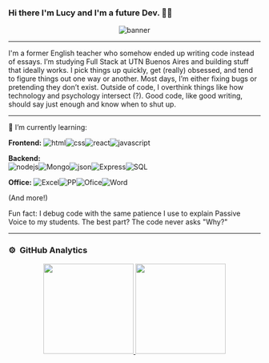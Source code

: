 ### Hi there I'm Lucy and I'm a future Dev. 👩‍💻

<div align="center">
  <img src="https://i.postimg.cc/ZnXhX4f2/Orange-Gradient-Modern-Geometric-Programmer-Profile-Linked-In-Banner.png" alt="banner" style="max-width:100%; height:auto;">
</div>


______________________________________________________________________________________________________________________________________________________________________________
I'm a former English teacher who somehow ended up writing code instead of essays. I’m studying Full Stack at UTN Buenos Aires and building stuff that ideally works. I pick things up quickly, get (really) obsessed, and tend to figure things out one way or another. Most days, I’m either fixing bugs or pretending they don’t exist. Outside of code, I overthink things like how technology and psychology intersect (?). Good code, like good writing, should say just enough and know when to shut up.






______________________________________________________________________________________________________________________________________________________________________________
🌱 I’m currently learning:

**Frontend:** 
<img src="https://img.shields.io/badge/HTML5-E34F26?style=for-the-badge&logo=html5&logoColor=white" alt="html" style="max-width:100%; height:auto;"><img src="https://img.shields.io/badge/CSS3-1572B6?style=for-the-badge&logo=css3&logoColor=white" alt="css" style="max-width:100%; height:auto;"><img src="https://img.shields.io/badge/React-20232A?style=for-the-badge&logo=react&logoColor=61DAFB" alt="react" style="max-width:100%; height:auto;"><img src="https://img.shields.io/badge/JavaScript-F7DF1E?style=for-the-badge&logo=javascript&logoColor=black" alt="javascript" style="max-width:100%; height:auto;">

**Backend:** 	
<img src="https://img.shields.io/badge/Node.js-43853D?style=for-the-badge&logo=node.js&logoColor=white" alt="nodejs" style="max-width:100%; height:auto;"><img src="https://img.shields.io/badge/MongoDB-4EA94B?style=for-the-badge&logo=mongodb&logoColor=white" alt="Mongo" style="max-width:100%; height:auto;"><img src="https://img.shields.io/badge/json%20web%20tokens-323330?style=for-the-badge&logo=json-web-tokens&logoColor=pink" alt="json" style="max-width:100%; height:auto;"><img src="https://img.shields.io/badge/Express.js-404D59?style=for-the-badge" alt="Express" style="max-width:100%; height:auto;"><img src="https://img.shields.io/badge/MySQL-00000F?style=for-the-badge&logo=mysql&logoColor=white" alt="SQL" style="max-width:100%; height:auto;">

**Office:**
<img src="https://img.shields.io/badge/Microsoft_Excel-217346?style=for-the-badge&logo=microsoft-excel&logoColor=white" alt="Excel" style="max-width:100%; height:auto;"><img src="https://img.shields.io/badge/Microsoft_PowerPoint-B7472A?style=for-the-badge&logo=microsoft-powerpoint&logoColor=white" alt="PP" style="max-width:100%; height:auto;"><img src="https://img.shields.io/badge/Microsoft_Office-D83B01?style=for-the-badge&logo=microsoft-office&logoColor=white" alt="Ofice" style="max-width:100%; height:auto;"><img src="https://img.shields.io/badge/Microsoft_Word-2B579A?style=for-the-badge&logo=microsoft-word&logoColor=white" alt="Word" style="max-width:100%; height:auto;">
  
  
  
(And more!)

Fun fact: I debug code with the same patience I use to explain Passive Voice to my students. The best part? The code never asks "Why?"


______________________________________________________________________________________________________________________________________________________________________________
### ⚙️ &nbsp;GitHub Analytics

<p align="center">
<a href="https://github.com/Beautygeekone">
  <img height="180em" src="https://github-readme-stats-eight-theta.vercel.app/api?username=BeautyGeekOne&show_icons=true&theme=algolia&include_all_commits=true&count_private=true"/>
  <img height="180em" src="https://github-readme-stats-eight-theta.vercel.app/api/top-langs/?username=BeautyGeekOne&layout=compact&langs_count=8&theme=algolia"/>
</a>
</p>
